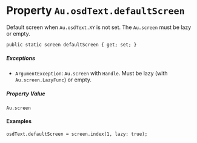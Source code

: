 # Property `Au.osdText.defaultScreen`

Default screen when `Au.osdText.XY` is not set. The `Au.screen` must be lazy or empty.

```
public static screen defaultScreen { get; set; }
```

##### Exceptions

- `ArgumentException`:
    `Au.screen` with `Handle`. Must be lazy (with `Au.screen.LazyFunc`) or empty.

##### Property Value

`Au.screen`

#### Examples

```
osdText.defaultScreen = screen.index(1, lazy: true);
```